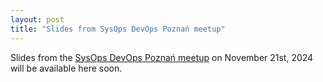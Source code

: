 ```yaml
---
layout: post
title: "Slides from SysOps DevOps Poznań meetup"
---
```


Slides from the [SysOps DevOps Poznań meetup](https://www.meetup.com/sysopspoz/events/304140865/) on November 21st, 2024 will be available here soon.
